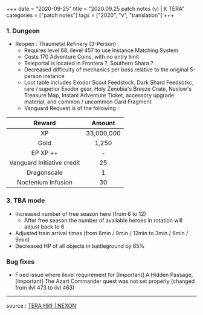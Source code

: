 +++
date = "2020-09-25"
title = "2020.09.25 patch notes (v) | K TERA"
categories = ["patch notes"]
tags = ["2020", "v", "translation"]
+++

### 1. Dungeon
- Reopen : Thaumetal Refinery (3-Person)
  - Requires level 68, ilevel 457 to use Instance Matching System
  - Costs 170 Adventure Coins, with no entry limit
  - Teleportal is located in Frontera ?, Southern Shara ?
  - Decreased difficulty of mechanics per boss relative to the original 5-person instance
  - Loot table includes Exodor Scout Feedstock, Dark Shard Feedsotkc, rare / superior Exodor gear, Holy Zenobia's Breeze Crate, Naslow's Treasure Map, Instant Adventure Ticket, accessory upgrade material, and common / uncommon Card Fragment
  - Vanguard Request is of the following :

| Reward | Amount |
|:-:|:-:|
| XP | 33,000,000 |
| Gold | 1,250 |
| EP XP ++ | - |
| Vanguard Initiative credit | 25 |
| Dragonscale | 1 |
| Noctenium Infusion | 30 |

### 3. TBA mode
- Increased number of free season hero (from 6 to 12)
  - After free season the number of available heroes in rotation will adjust back to 6
- Adjusted train arrival times (from 6min / 9min / 12min to 3min / 6min / 9min)
- Decreased HP of all objects in battleground by 65%

### Bug fixes
- Fixed issue where ilevel requirement for [Important] A Hidden Passage, [Important] The Azart Commander quest was not set properly (changed from ilvl 473 to ilvl 463)

----

source : [TERA 테라 | NEXON](http://tera.nexon.com/news/update/view.aspx?n4articlesn=451)
